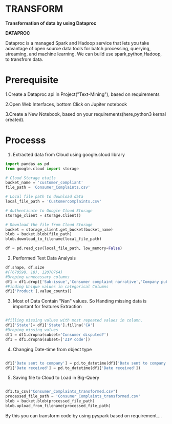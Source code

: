 # TRANSFORM

**Transformation of data by using Dataproc**

**DATAPROC**

  Dataproc is a managed Spark and Hadoop service that lets you take advantage of open source data tools for batch processing, querying, streaming, and machine learning.
  We can build use spark,python,Hadoop, to transfrom data.

# Prerequisite
  1.Create a Dataproc api in Project("Text-Mining"), based on requirements

  2.Open Web Interfaces, bottom Click on Jupiter notebook

  3.Create a New Notebook, based on your requirements(here,python3 kernal created).


# Processs

1. Extracted data from Cloud using google.cloud library


```python
import pandas as pd
from google.cloud import storage

# Cloud Storage etails
bucket_name = 'customer_compliant'
file_path = 'Consumer_Complaints.csv'

# Local file path to download data
local_file_path = 'Customercomplaints.csv'

# Authenticate to Google Cloud Storage
storage_client = storage.Client()

# Download the file from Cloud Storage
bucket = storage_client.get_bucket(bucket_name)
blob = bucket.blob(file_path)
blob.download_to_filename(local_file_path)

df = pd.read_csv(local_file_path, low_memory=False)
```



   
2. Performed Text Data Analysis

```python
df.shape, df.size
#((670598, 18), 12070764)
#Droping unnecessary columns
df1 = df1.drop(['Sub-issue','Consumer complaint narrative','Company public response','Consumer consent provided?'], axis=1)
#Finding Unique values in categorical Columns
df1['Product'].value_counts()

```



3. Most of Data Contain "Nan" values. So Handing missing data is important for features Extraction


```python

#filling missing values with most repeated values in column.
df1['State']= df1['State'].fillna('CA')
#Droping missing values
df1 = df1.dropna(subset='Consumer disputed?')
df1 = df1.dropna(subset=['ZIP code'])

```


4. Changing Date-time from object type


```python

df1['Date sent to company'] = pd.to_datetime(df1['Date sent to company'])
df1['Date received'] = pd.to_datetime(df1['Date received'])

```




5. Saving file to Cloud to Load in Big-Query


```python

df1.to_csv("Consumer_Complaints_transformed.csv")
processed_file_path = 'Consumer_Complaints_transformed.csv'
blob = bucket.blob(processed_file_path)
blob.upload_from_filename(processed_file_path)
```



By this you can transform code by using pyspark based on requirement....
